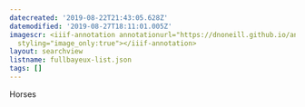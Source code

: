 ```yaml
---
datecreated: '2019-08-22T21:43:05.628Z'
datemodified: '2019-08-27T18:11:01.005Z'
imagescr: <iiif-annotation annotationurl="https://dnoneill.github.io/annotate/annotations/d313382e-c525-11e9-ae57-02bebf6f4cee.json"
  styling="image_only:true"></iiif-annotation>
layout: searchview
listname: fullbayeux-list.json
tags: []
---
```

Horses